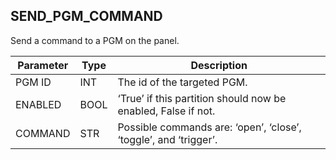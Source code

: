 ## SEND\_PGM\_COMMAND

Send a command to a PGM on the panel.


| Parameter | Type | Description                                                      |
| --------- | ---- | ---------------------------------------------------------------- |
| PGM ID    | INT  | The id of the targeted PGM.                                      |
| ENABLED   | BOOL | ‘True’ if this partition should now be enabled, False if not.    |
| COMMAND   | STR  | Possible commands are: ‘open’, ‘close’, ‘toggle’, and ‘trigger’. |
